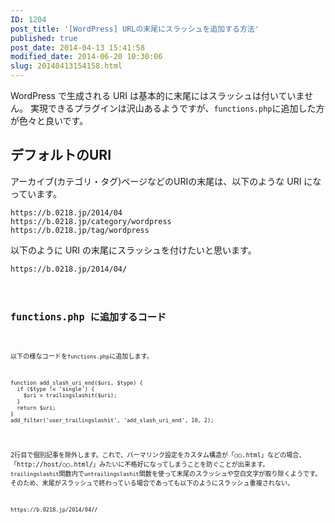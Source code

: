 ```yaml
---
ID: 1204
post_title: '[WordPress] URLの末尾にスラッシュを追加する方法'
published: true
post_date: 2014-04-13 15:41:58
modified_date: 2014-06-20 10:30:06
slug: 20140413154158.html
---
```

WordPress で生成される URI は基本的に末尾にはスラッシュは付いていません。
実現できるプラグインは沢山あるようですが、<code>functions.php</code>に追加した方が色々と良いです。

<!--more-->

<h2>デフォルトのURI</h2>

アーカイブ(カテゴリ・タグ)ページなどのURIの末尾は、以下のような URI になっています。

<pre><code>https://b.0218.jp/2014/04
https://b.0218.jp/category/wordpress
https://b.0218.jp/tag/wordpress
</code></pre>

以下のように URI の末尾にスラッシュを付けたいと思います。

<pre><code>https://b.0218.jp/2014/04<b>/</b><code></pre>

<h2>functions.php に追加するコード</h2>

以下の様なコードを<code>functions.php</code>に追加します。

<pre><code class="language-php">function add_slash_uri_end($uri, $type) {
  if ($type != 'single') {
    $uri = trailingslashit($uri);
  }
  return $uri;
}
add_filter('user_trailingslashit', 'add_slash_uri_end', 10, 2);
</code></pre>

2行目で個別記事を除外します。これで、パーマリンク設定をカスタム構造が「○○.html」などの場合、「http://host/○○.html<b>/</b>」みたいに不格好になってしまうことを防ぐことが出来ます。
<code>trailingslashit</code>関数内で<code>untrailingslashit</code>関数を使って末尾のスラッシュや空白文字が取り除くようです。そのため、末尾がスラッシュで終わっている場合であっても以下のようにスラッシュ重複されない。

<pre><code>https://b.0218.jp/2014/04<b>//</b></code></pre>